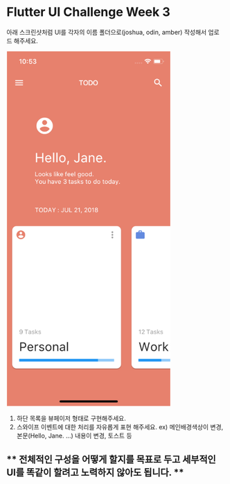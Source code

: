 # Flutter UI Challenge Week 3

아래 스크린샷처럼 UI를 각자의 이름 폴더으로(joshua, odin, amber) 작성해서 업로드 해주세요.


<img width="378" src="pager.png">

1. 하단 목록을 뷰페이저 형태로 구현해주세요.
2. 스와이프 이벤트에 대한 처리를 자유롭게 표현 해주세요.
  ex) 메인배경색상이 변경, 본문(Hello, Jane. ...) 내용이 변경, 토스트 등

## ** 전체적인 구성을 어떻게 할지를 목표로 두고 세부적인 UI를 똑같이 할려고 노력하지 않아도 됩니다. **
